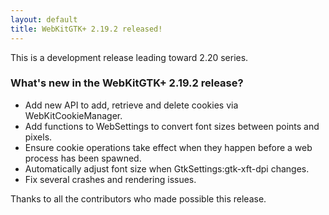 ```yaml
---
layout: default
title: WebKitGTK+ 2.19.2 released!
---
```


This is a development release leading toward 2.20 series.

### What's new in the WebKitGTK+ 2.19.2 release?

 - Add new API to add, retrieve and delete cookies via WebKitCookieManager.
 - Add functions to WebSettings to convert font sizes between points and pixels.
 - Ensure cookie operations take effect when they happen before a web process has been spawned.
 - Automatically adjust font size when GtkSettings:gtk-xft-dpi changes.
 - Fix several crashes and rendering issues.

Thanks to all the contributors who made possible this release.
